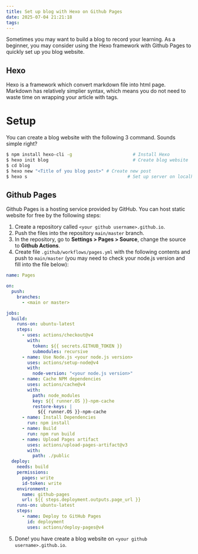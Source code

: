 ```yaml
---
title: Set up blog with Hexo on Github Pages
date: 2025-07-04 21:21:18
tags:
---
```


Sometimes you may want to build a blog to record your learning. As a beginner, you may consider using the Hexo framework with Github Pages to quickly set up you blog website.

## Hexo

Hexo is a framework which convert markdown file into html page. Markdown has relatively simplier syntax, which means you do not need to waste time on wrapping your article with tags.

# Setup

You can create a blog website with the following 3 command. Sounds simple right?

``` bash
$ npm install hexo-cli -g   					# Install Hexo
$ hexo init blog            					# Create blog website
$ cd blog
$ hexo new "<Title of you blog post>" # Create new post
$ hexo s				                      # Set up server on localhost:4000
```

## Github Pages

Github Pages is a hosting service provided by GitHub. You can host static website for free by the following steps:

1. Create a repository called `<your github username>.github.io`.
2. Push the files into the repository `main/master` branch.
3. In the repository, go to **Settings > Pages > Source**, change the source to **Github Actions**.
4. Create file `.github/workflows/pages.yml` with the following contents and push to `main/master` (you may need to check your node.js version and fill into the file below):
``` yml
name: Pages

on:
  push:
    branches:
      - <main or master>

jobs:
  build:
    runs-on: ubuntu-latest
    steps:
      - uses: actions/checkout@v4
        with:
          token: ${{ secrets.GITHUB_TOKEN }}
          submodules: recursive
      - name: Use Node.js <your node.js version>
        uses: actions/setup-node@v4
        with:
          node-version: "<your node.js version>"
      - name: Cache NPM dependencies
        uses: actions/cache@v4
        with:
          path: node_modules
          key: ${{ runner.OS }}-npm-cache
          restore-keys: |
            ${{ runner.OS }}-npm-cache
      - name: Install Dependencies
        run: npm install
      - name: Build
        run: npm run build
      - name: Upload Pages artifact
        uses: actions/upload-pages-artifact@v3
        with:
          path: ./public
  deploy:
  	needs: build
    permissions:
      pages: write
      id-token: write
    environment:
      name: github-pages
      url: ${{ steps.deployment.outputs.page_url }}
    runs-on: ubuntu-latest
    steps:
      - name: Deploy to GitHub Pages
        id: deployment
        uses: actions/deploy-pages@v4
```
5. Done! you have create a blog website on `<your github username>.github.io`.